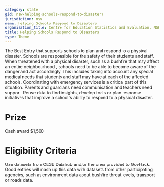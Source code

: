 ```yaml
---
category: state
gid: nsw-helping-schools-respond-to-disasters
jurisdiction: nsw
name: Helping Schools Respond to Disasters
organisation_title: Centre for Education Statistics and Evaluation, NSW Department of Education
title: Helping Schools Respond to Disasters
type: Theme
---
```


The Best Entry that supports schools to plan and respond to a physical disaster.
Schools are responsible for the safety of their students and staff. When threatened with a physical disaster, such as a bushfire that may affect an entire neighbourhood , schools need to be able to become aware of the danger and act accordingly. This includes taking into account any special medical needs that students and staff may have at each of the affected schools.  Coordinating with emergency services is a critical part of this situation. Parents and guardians need communication and teachers need support. Reuse data to find insights, develop tools or plan response initiatives that improve a school's ability to respond to a physical disaster.

# Prize
Cash award $1,500

# Eligibility Criteria
Use datasets from CESE Datahub and/or the ones provided to GovHack.  Good entries will mash up this data  with datasets from other participating agencies, such as environment data about bushfire threat levels, transport or roads data.